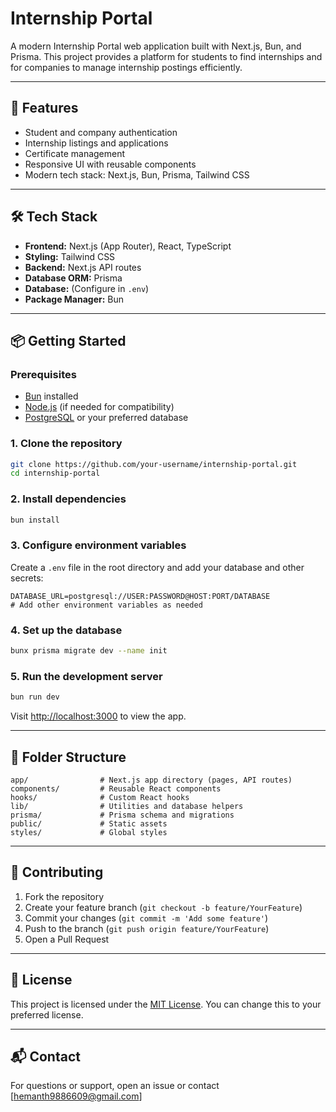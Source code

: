 # Internship Portal

A modern Internship Portal web application built with Next.js, Bun, and Prisma. This project provides a platform for students to find internships and for companies to manage internship postings efficiently.

---

## 🚀 Features

- Student and company authentication
- Internship listings and applications
- Certificate management
- Responsive UI with reusable components
- Modern tech stack: Next.js, Bun, Prisma, Tailwind CSS

---

## 🛠️ Tech Stack

- **Frontend:** Next.js (App Router), React, TypeScript
- **Styling:** Tailwind CSS
- **Backend:** Next.js API routes
- **Database ORM:** Prisma
- **Database:** (Configure in `.env`)
- **Package Manager:** Bun

---

## 📦 Getting Started

### Prerequisites

- [Bun](https://bun.sh/) installed
- [Node.js](https://nodejs.org/) (if needed for compatibility)
- [PostgreSQL](https://www.postgresql.org/) or your preferred database

### 1. Clone the repository

```sh
git clone https://github.com/your-username/internship-portal.git
cd internship-portal
```

### 2. Install dependencies

```sh
bun install
```

### 3. Configure environment variables

Create a `.env` file in the root directory and add your database and other secrets:

```env
DATABASE_URL=postgresql://USER:PASSWORD@HOST:PORT/DATABASE
# Add other environment variables as needed
```

### 4. Set up the database

```sh
bunx prisma migrate dev --name init
```

### 5. Run the development server

```sh
bun run dev
```

Visit [http://localhost:3000](http://localhost:3000) to view the app.

---

## 📁 Folder Structure

```
app/                # Next.js app directory (pages, API routes)
components/         # Reusable React components
hooks/              # Custom React hooks
lib/                # Utilities and database helpers
prisma/             # Prisma schema and migrations
public/             # Static assets
styles/             # Global styles
```

---

## 🤝 Contributing

1. Fork the repository
2. Create your feature branch (`git checkout -b feature/YourFeature`)
3. Commit your changes (`git commit -m 'Add some feature'`)
4. Push to the branch (`git push origin feature/YourFeature`)
5. Open a Pull Request

---

## 📄 License

This project is licensed under the [MIT License](LICENSE). You can change this to your preferred license.

---

## 📬 Contact

For questions or support, open an issue or contact [hemanth9886609@gmail.com]
